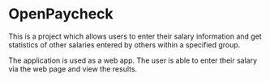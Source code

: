# OpenPaycheck

This is a project which allows users to enter their salary information and get statistics of other salaries entered by others within a specified group.

The application is used as a web app. The user is able to enter their salary via the web page and view the results.